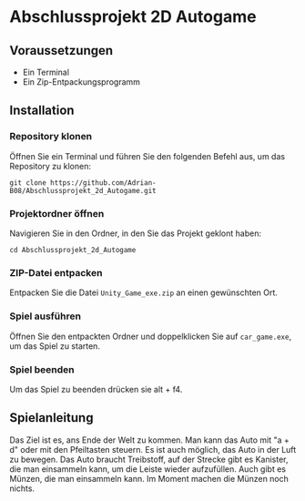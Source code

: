 # Abschlussprojekt 2D Autogame

## Voraussetzungen

- Ein Terminal
- Ein Zip-Entpackungsprogramm

## Installation

### Repository klonen

Öffnen Sie ein Terminal und führen Sie den folgenden Befehl aus, um das Repository zu klonen:

```git clone https://github.com/Adrian-B08/Abschlussprojekt_2d_Autogame.git```


### Projektordner öffnen

Navigieren Sie in den Ordner, in den Sie das Projekt geklont haben:

```cd Abschlussprojekt_2d_Autogame```

### ZIP-Datei entpacken

Entpacken Sie die Datei `Unity_Game_exe.zip` an einen gewünschten Ort.

### Spiel ausführen

Öffnen Sie den entpackten Ordner und doppelklicken Sie auf `car_game.exe`, um das Spiel zu starten.

### Spiel beenden

Um das Spiel zu beenden drücken sie alt + f4.

## Spielanleitung

Das Ziel ist es, ans Ende der Welt zu kommen. Man kann das Auto mit "a + d" oder mit den Pfeiltasten steuern. Es ist auch möglich, das Auto in der Luft zu bewegen. Das Auto braucht Treibstoff, auf der Strecke gibt es Kanister, die man einsammeln kann, um die Leiste wieder aufzufüllen. Auch gibt es Münzen, die man einsammeln kann. Im Moment machen die Münzen noch nichts.
